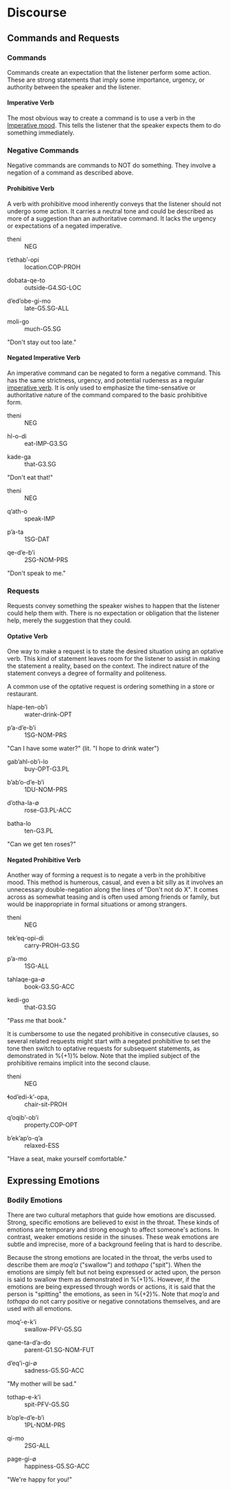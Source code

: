 # Discourse

## Commands and Requests

### Commands

Commands create an expectation that the listener perform some action.  These are strong statements that imply some importance, urgency, or authority between the speaker and the listener.

#### Imperative Verb

The most obvious way to create a command is to use a verb in the [Imperative mood](#imperative--o).  This tells the listener that the speaker expects them to do something immediately.

### Negative Commands

Negative commands are commands to NOT do something.  They involve a negation of a command as described above.

#### Prohibitive Verb

A verb with prohibitive mood inherently conveys that the listener should not undergo some action.  It carries a neutral tone and could be described as more of a suggestion than an authoritative command.  It lacks the urgency or expectations of a negated imperative.

<div class="gloss">
<p class="number"></p>
<div class="interlinear">
<dl> <dt>theni</dt> <dd><abbr>NEG</abbr></dd> </dl>
<dl> <dt>tʼethabʼ-opi</dt> <dd>location.<abbr>COP-PROH</abbr></dd> </dl>
<dl> <dt>ɗoɓata-qe-to</dt> <dd>outside-<abbr>G4.SG-LOC</abbr></dd> </dl>
<dl> <dt>dʼedʼobe-gi-mo</dt> <dd>late-<abbr>G5.SG-ALL</abbr></dd> </dl>
<dl> <dt>moli-go</dt> <dd>much-<abbr>G5.SG</abbr></dd> </dl>
</div>
<p class="freetranslation">"Don't stay out too late."</p>
</div>

#### Negated Imperative Verb

An imperative command can be negated to form a negative command.  This has the same strictness, urgency, and potential rudeness as a regular [imperative verb](#imperative--o).  It is only used to emphasize the time-sensative or authoritative nature of the command compared to the basic prohibitive form.

<div class="gloss">
<p class="number"></p>
<div class="interlinear">
<dl> <dt>theni</dt> <dd><abbr>NEG</abbr></dd> </dl>
<dl> <dt>hl-o-di</dt> <dd>eat<abbr>-IMP-G3.SG</abbr></dd> </dl>
<dl> <dt>kade-ga</dt> <dd>that-<abbr>G3.SG</abbr></dd> </dl>
</div>
<p class="freetranslation">"Don't eat that!"</p>
</div>

<div class="gloss">
<p class="number"></p>
<div class="interlinear">
<dl> <dt>theni</dt> <dd><abbr>NEG</abbr></dd> </dl>
<dl> <dt>qʼath-o</dt> <dd>speak<abbr>-IMP</abbr></dd> </dl>
<dl> <dt>pʼa-ta</dt> <dd><abbr>1SG-DAT</abbr></dd> </dl>
<dl> <dt>qe-dʼe-bʼi</dt> <dd><abbr>2SG-NOM-PRS</abbr></dd> </dl>
</div>
<p class="freetranslation">"Don't speak to me."</p>
</div>

### Requests

Requests convey something the speaker wishes to happen that the listener could help them with.  There is no expectation or obligation that the listener help, merely the suggestion that they could.

#### Optative Verb

One way to make a request is to state the desired situation using an optative verb.  This kind of statement leaves room for the listener to assist in making the statement a reality, based on the context.  The indirect nature of the statement conveys a degree of formality and politeness.

A common use of the optative request is ordering something in a store or restaurant.

<div class="gloss">
<p class="number"></p>
<div class="interlinear">
<dl> <dt>hlape-ten-obʼi</dt> <dd>water-drink<abbr>-OPT</abbr></dd> </dl>
<dl> <dt>pʼa-dʼe-bʼi</dt> <dd><abbr>1SG-NOM-PRS</abbr></dd> </dl>
</div>
<p class="freetranslation">"Can I have some water?" (lit. "I hope to drink water")</p>
</div>

<div class="gloss">
<p class="number"></p>
<div class="interlinear">
<dl> <dt>gabʼahl-obʼi-lo</dt> <dd>buy<abbr>-OPT-G3.PL</abbr></dd> </dl>
<dl> <dt>bʼabʼo-dʼe-bʼi</dt> <dd><abbr>1DU-NOM-PRS</abbr></dd> </dl>
<dl> <dt>dʼotha-la-∅</dt> <dd>rose<abbr>-G3.PL-ACC</abbr></dd> </dl>
<dl> <dt>batha-lo</dt> <dd>ten<abbr>-G3.PL</abbr></dd> </dl>
</div>
<p class="freetranslation">"Can we get ten roses?"</p>
</div>

#### Negated Prohibitive Verb

Another way of forming a request is to negate a verb in the prohibitive mood.  This method is humerous, casual, and even a bit silly as it involves an unnecessary double-negation along the lines of "Don't not do X".  It comes across as somewhat teasing and is often used among friends or family, but would be inappropriate in formal situations or among strangers.

<div class="gloss">
<p class="number"></p>
<div class="interlinear">
<dl> <dt>theni</dt> <dd><abbr>NEG</abbr></dd> </dl>
<dl> <dt>tekʼeq-opi-di</dt> <dd>carry<abbr>-PROH-G3.SG</abbr></dd> </dl>
<dl> <dt>pʼa-mo</dt> <dd><abbr>1SG-ALL</abbr></dd> </dl>
<dl> <dt>tahlaqe-ga-∅</dt> <dd>book<abbr>-G3.SG-ACC</abbr></dd> </dl>
<dl> <dt>kedi-go</dt> <dd>that<abbr>-G3.SG</abbr></dd> </dl>
</div>
<p class="freetranslation">"Pass me that book."</p>
</div>

It is cumbersome to use the negated prohibitive in consecutive clauses, so several related requests might start with a negated prohibitive to set the tone then switch to optative requests for subsequent statements, as demonstrated in %{+1}% below.  Note that the implied subject of the prohibitive remains implicit into the second clause.

<div class="gloss">
<p class="number"></p>
<div class="interlinear">
<dl> <dt>theni</dt> <dd><abbr>NEG</abbr></dd> </dl>
<dl> <dt>ɬodʼedi-kʼ-opa,</dt> <dd>chair-sit<abbr>-PROH</abbr></dd> </dl>
<dl> <dt>qʼoqibʼ-obʼi</dt> <dd>property<abbr>.COP-OPT</abbr></dd> </dl>
<dl> <dt>bʼekʼapʼo-qʼa</dt> <dd>relaxed-ESS</dd> </dl>
</div>
<p class="freetranslation">"Have a seat, make yourself comfortable."</p>
</div>

## Expressing Emotions

### Bodily Emotions

There are two cultural metaphors that guide how emotions are discussed.  Strong, specific emotions are believed to exist in the throat.  These kinds of emotions are temporary and strong enough to affect someone's actions.  In contrast, weaker emotions reside in the sinuses.  These weak emotions are subtle and imprecise, more of a background feeling that is hard to describe.

Because the strong emotions are located in the throat, the verbs used to describe them are *moqʼa* ("swallow") and *tothapa* ("spit").  When the emotions are simply felt but not being expressed or acted upon, the person is said to swallow them as demonstrated in %{+1}%.  However, if the emotions are being expressed through words or actions, it is said that the person is "spitting" the emotions, as seen in %{+2}%.  Note that *moqʼa* and *tothapa* do not carry positive or negative connotations themselves, and are used with all emotions.

<div class="gloss">
<p class="number"></p>
<div class="interlinear">
<dl> <dt>moqʼ-e-kʼi</dt> <dd>swallow-<abbr>PFV-G5.SG</abbr></dd> </dl>
<dl> <dt>qane-ta-dʼa-do</dt> <dd>parent-<abbr>G1.SG-NOM-FUT</abbr></dd> </dl>
<dl> <dt>dʼeqʼi-gi-∅</dt> <dd>sadness-<abbr>G5.SG-ACC</abbr></dd> </dl>
</div>
<p class="freetranslation">"My mother will be sad."</p>
</div>

<div class="gloss">
<p class="number"></p>
<div class="interlinear">
<dl> <dt>tothap-e-kʼi</dt> <dd>spit-<abbr>PFV-G5.SG</abbr></dd> </dl>
<dl> <dt>bʼopʼe-dʼe-bʼi</dt> <dd><abbr>1PL-NOM-PRS</abbr></dd> </dl>
<dl> <dt>qi-mo</dt> <dd><abbr>2SG-ALL</abbr></dd> </dl>
<dl> <dt>page-gi-∅</dt> <dd>happiness-<abbr>G5.SG-ACC</abbr></dd> </dl>
</div>
<p class="freetranslation">"We're happy for you!"</p>
</div>

